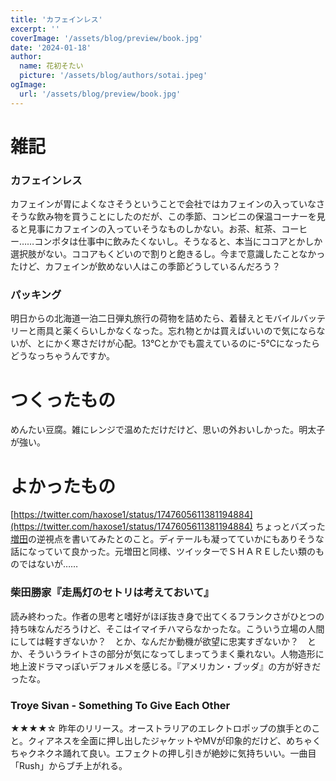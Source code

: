 ```yaml
---
title: 'カフェインレス'
excerpt: ''
coverImage: '/assets/blog/preview/book.jpg'
date: '2024-01-18'
author:
  name: 花初そたい
  picture: '/assets/blog/authors/sotai.jpeg'
ogImage:
  url: '/assets/blog/preview/book.jpg'
---
```

# 雑記
### カフェインレス
カフェインが胃によくなさそうということで会社ではカフェインの入っていなさそうな飲み物を買うことにしたのだが、この季節、コンビニの保温コーナーを見ると見事にカフェインの入っていそうなものしかない。お茶、紅茶、コーヒー……コンポタは仕事中に飲みたくないし。そうなると、本当にココアとかしか選択肢がない。ココアもくどいので割りと飽きるし。今まで意識したことなかったけど、カフェインが飲めない人はこの季節どうしているんだろう？

### パッキング
明日からの北海道一泊二日弾丸旅行の荷物を詰めたら、着替えとモバイルバッテリーと雨具と薬くらいしかなくなった。忘れ物とかは買えばいいので気にならないが、とにかく寒さだけが心配。13℃とかでも震えているのに-5℃になったらどうなっちゃうんですか。

# つくったもの
めんたい豆腐。雑にレンジで温めただけだけど、思いの外おいしかった。明太子が強い。

# よかったもの
[https://twitter.com/haxose1/status/1747605611381194884](https://twitter.com/haxose1/status/1747605611381194884)
ちょっとバズった[増田](https://anond.hatelabo.jp/20240115133417)の逆視点を書いてみたとのこと。ディテールも凝ってていかにもありそうな話になっていて良かった。元増田と同様、ツイッターでＳＨＡＲＥしたい類のものではないが……

### 柴田勝家『走馬灯のセトリは考えておいて』
読み終わった。作者の思考と嗜好がほぼ抜き身で出てくるフランクさがひとつの持ち味なんだろうけど、そこはイマイチハマらなかったな。こういう立場の人間にしては軽すぎないか？　とか、なんだか動機が欲望に忠実すぎないか？　とか、そういうライトさの部分が気になってしまってうまく乗れない。人物造形に地上波ドラマっぽいデフォルメを感じる。『アメリカン・ブッダ』の方が好きだったな。

### Troye Sivan - Something To Give Each Other
★★★★☆
昨年のリリース。オーストラリアのエレクトロポップの旗手とのこと。クィアネスを全面に押し出したジャケットやMVが印象的だけど、めちゃくちゃクネクネ踊れて良い。エフェクトの押し引きが絶妙に気持ちいい。一曲目「Rush」からブチ上がれる。